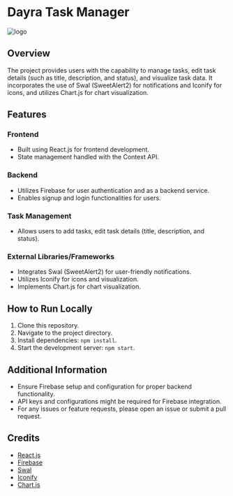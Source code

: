 # Dayra Task Manager

![logo](https://github.com/abdallahMoussa/Dayra-Task-Manager/assets/55410420/3ea44d22-b5b0-4338-b924-5b4d722d9b78)

## Overview

The project provides users with the capability to manage tasks, edit task details (such as title, description, and status), and visualize task data. It incorporates the use of Swal (SweetAlert2) for notifications and Iconify for icons, and utilizes Chart.js for chart visualization.

## Features

### Frontend

- Built using React.js for frontend development.
- State management handled with the Context API.

### Backend

- Utilizes Firebase for user authentication and as a backend service.
- Enables signup and login functionalities for users.

### Task Management

- Allows users to add tasks, edit task details (title, description, and status).

### External Libraries/Frameworks

- Integrates Swal (SweetAlert2) for user-friendly notifications.
- Utilizes Iconify for icons and visualization.
- Implements Chart.js for chart visualization.

## How to Run Locally

1. Clone this repository.
2. Navigate to the project directory.
3. Install dependencies: `npm install`.
4. Start the development server: `npm start`.

## Additional Information

- Ensure Firebase setup and configuration for proper backend functionality.
- API keys and configurations might be required for Firebase integration.
- For any issues or feature requests, please open an issue or submit a pull request.

## Credits

- [React.js](https://reactjs.org/)
- [Firebase](https://firebase.google.com/)
- [Swal](https://sweetalert2.github.io/)
- [Iconify](https://iconify.design/)
- [Chart.js](https://www.chartjs.org/)
